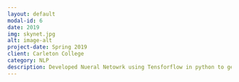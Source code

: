 ```yaml
---
layout: default
modal-id: 6
date: 2019
img: skynet.jpg
alt: image-alt
project-date: Spring 2019
client: Carleton College
category: NLP
description: Developed Nueral Netowrk using Tensforflow in python to generate sequential text. Implemented using RNN with LSTM and sequence to sqeuence to evaluate text on a sentence level.
---
```

